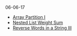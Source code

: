 06-06-17

- [Array Partition I](./561-array-partition-1.md)
- [Nested List Weight Sum](./339-nested-list-weight-sum.md)
- [Reverse Words in a String III](./557-reverse-words-in-a-string-iii.md)